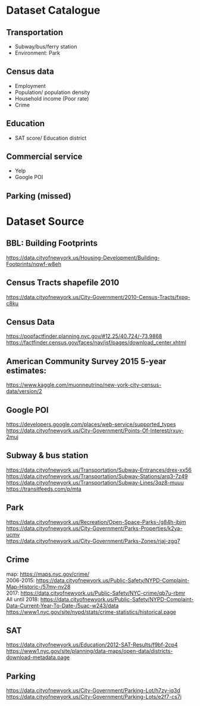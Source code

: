 # Dataset Catalogue
## Transportation
- Subway/bus/ferry station
- Environment: Park

## Census data
- Employment
- Population/ population density
- Household income (Poor rate)
- Crime

## Education
- SAT score/ Education district

## Commercial service
- Yelp
- Google POI

## Parking (missed)


# Dataset Source
## BBL: Building Footprints
https://data.cityofnewyork.us/Housing-Development/Building-Footprints/nqwf-w8eh

## Census Tracts shapefile 2010
https://data.cityofnewyork.us/City-Government/2010-Census-Tracts/fxpq-c8ku

## Census Data
https://popfactfinder.planning.nyc.gov/#12.25/40.724/-73.9868  
https://factfinder.census.gov/faces/nav/jsf/pages/download_center.xhtml

## American Community Survey 2015 5-year estimates:
https://www.kaggle.com/muonneutrino/new-york-city-census-data/version/2

## Google POI
https://developers.google.com/places/web-service/supported_types  
https://data.cityofnewyork.us/City-Government/Points-Of-Interest/rxuy-2muj

## Subway & bus station
https://data.cityofnewyork.us/Transportation/Subway-Entrances/drex-xx56  
https://data.cityofnewyork.us/Transportation/Subway-Stations/arq3-7z49  
https://data.cityofnewyork.us/Transportation/Subway-Lines/3qz8-muuu
https://transitfeeds.com/p/mta

## Park
https://data.cityofnewyork.us/Recreation/Open-Space-Parks-/g84h-jbjm  
https://data.cityofnewyork.us/City-Government/Parks-Properties/k2ya-ucmv  
https://data.cityofnewyork.us/City-Government/Parks-Zones/rjaj-zgq7

## Crime
map: https://maps.nyc.gov/crime/  
2006-2015: https://data.cityofnewyork.us/Public-Safety/NYPD-Complaint-Map-Historic-/57mv-nv28  
2017: https://data.cityofnewyork.us/Public-Safety/NYC-crime/qb7u-rbmr  
All until 2018: https://data.cityofnewyork.us/Public-Safety/NYPD-Complaint-Data-Current-Year-To-Date-/5uac-w243/data  
https://www1.nyc.gov/site/nypd/stats/crime-statistics/historical.page

## SAT
https://data.cityofnewyork.us/Education/2012-SAT-Results/f9bf-2cp4  
https://www1.nyc.gov/site/planning/data-maps/open-data/districts-download-metadata.page

## Parking
https://data.cityofnewyork.us/City-Government/Parking-Lot/h7zy-iq3d  
https://data.cityofnewyork.us/City-Government/Parking-Lots/e2f7-cs7i
